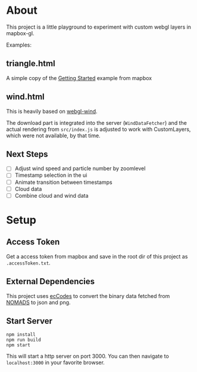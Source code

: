 # About

This project is a little playground to experiment with custom webgl layers in
mapbox-gl.

Examples:

## triangle.html

A simple copy of the [Getting
Started](https://docs.mapbox.com/mapbox-gl-js/example/custom-style-layer/)
example from mapbox
 
## wind.html

This is heavily based on [webgl-wind](https://github.com/mapbox/webgl-wind).

The download part is integrated into the server (`WindDataFetcher`) and the
actual rendering from `src/index.js` is adjusted to work with CustomLayers,
which were not available, by that time.

## Next Steps

- [ ] Adjust wind speed and particle number by zoomlevel
- [ ] Timestamp selection in the ui
- [ ] Animate transition between timestamps
- [ ] Cloud data
- [ ] Combine cloud and wind data

# Setup

## Access Token

Get a access token from mapbox and save in the root dir of this project as
`.accessToken.txt`.

## External Dependencies

This project uses
[ecCodes](https://confluence.ecmwf.int//display/ECC/ecCodes+Home) to convert the
binary data fetched from [NOMADS](https://nomads.ncep.noaa.gov/) to json and
png.

## Start Server

```
npm install
npm run build
npm start
```

This will start a http server on port 3000. You can then navigate to
`localhost:3000` in your favorite browser.
